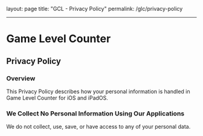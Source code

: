 layout: page
title: "GCL - Privacy Policy"
permalink: /glc/privacy-policy

---

# Game Level Counter

## Privacy Policy

### Overview

This Privacy Policy describes how your personal information is handled in Game Level Counter for iOS and iPadOS.

### We Collect No Personal Information Using Our Applications

We do not collect, use, save, or have access to any of your personal data.
